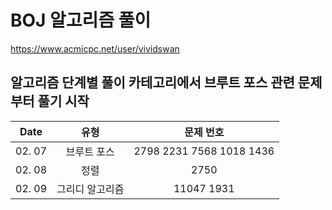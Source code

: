 # BOJ 알고리즘 풀이
https://www.acmicpc.net/user/vividswan

## 알고리즘 단계별 풀이 카테고리에서 브루트 포스 관련 문제부터 풀기 시작

| Date | 유형 | 문제 번호 |
|:----:|:----:|:----:|
| 02. 07 |  브루트 포스 | 2798 2231 7568 1018 1436 |
| 02. 08 | 정렬 | 2750 |
| 02. 09 | 그리디 알고리즘 | 11047 1931 |
